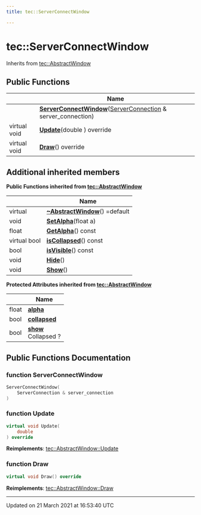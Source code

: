 ```yaml
---
title: tec::ServerConnectWindow

---
```


# tec::ServerConnectWindow



Inherits from [tec::AbstractWindow](/engine/Classes/classtec_1_1_abstract_window/)

## Public Functions

|                | Name           |
| -------------- | -------------- |
| | **[ServerConnectWindow](/engine/Classes/classtec_1_1_server_connect_window/#function-serverconnectwindow)**([ServerConnection](/engine/Classes/classtec_1_1networking_1_1_server_connection/) & server_connection) |
| virtual void | **[Update](/engine/Classes/classtec_1_1_server_connect_window/#function-update)**(double ) override |
| virtual void | **[Draw](/engine/Classes/classtec_1_1_server_connect_window/#function-draw)**() override |

## Additional inherited members

**Public Functions inherited from [tec::AbstractWindow](/engine/Classes/classtec_1_1_abstract_window/)**

|                | Name           |
| -------------- | -------------- |
| virtual | **[~AbstractWindow](/engine/Classes/classtec_1_1_abstract_window/#function-~abstractwindow)**() =default |
| void | **[SetAlpha](/engine/Classes/classtec_1_1_abstract_window/#function-setalpha)**(float a) |
| float | **[GetAlpha](/engine/Classes/classtec_1_1_abstract_window/#function-getalpha)**() const |
| virtual bool | **[isCollapsed](/engine/Classes/classtec_1_1_abstract_window/#function-iscollapsed)**() const |
| bool | **[isVisible](/engine/Classes/classtec_1_1_abstract_window/#function-isvisible)**() const |
| void | **[Hide](/engine/Classes/classtec_1_1_abstract_window/#function-hide)**() |
| void | **[Show](/engine/Classes/classtec_1_1_abstract_window/#function-show)**() |

**Protected Attributes inherited from [tec::AbstractWindow](/engine/Classes/classtec_1_1_abstract_window/)**

|                | Name           |
| -------------- | -------------- |
| float | **[alpha](/engine/Classes/classtec_1_1_abstract_window/#variable-alpha)**  |
| bool | **[collapsed](/engine/Classes/classtec_1_1_abstract_window/#variable-collapsed)**  |
| bool | **[show](/engine/Classes/classtec_1_1_abstract_window/#variable-show)** <br>Collapsed ?  |


## Public Functions Documentation

### function ServerConnectWindow

```cpp
ServerConnectWindow(
    ServerConnection & server_connection
)
```


### function Update

```cpp
virtual void Update(
    double 
) override
```


**Reimplements**: [tec::AbstractWindow::Update](/engine/Classes/classtec_1_1_abstract_window/#function-update)


### function Draw

```cpp
virtual void Draw() override
```


**Reimplements**: [tec::AbstractWindow::Draw](/engine/Classes/classtec_1_1_abstract_window/#function-draw)


-------------------------------

Updated on 21 March 2021 at 16:53:40 UTC